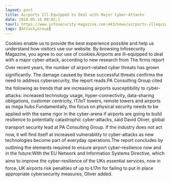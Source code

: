 ```yaml
---
layout: post
title: Airports Ill-Equipped to Deal with Major Cyber-Attacks
date: 2018-05-16 00:02:1
tourl: https://www.infosecurity-magazine.com:443/news/airports-illequipped-cyberattacks/
tags: [Attack,Group]
---
```

Cookies enable us to provide the best experience possible and help us understand how visitors use our website. By browsing Infosecurity Magazine, you agree to our use of cookies.Airports are ill-equipped to deal with a major cyber-attack, according to new research from The firms report Over recent years, the number of airport-related cyber threats has grown significantly. The damage caused by these successful threats confirms the need to address cybersecurity, the report reads.PA Consulting Group cited the following as trends that are increasing airports susceptibility to cyber-attacks: increased technology usage, hyper-connectivity, data-sharing obligations, customer centricity, IT/IoT towers, remote towers and airports as mega hubs.Fundamentally, the focus on physical security needs to be applied with the same rigor in the cyber-arena if airports are going to build resilience to potentially catastrophic cyber-attacks, said David Oliver, global transport security lead at PA Consulting Group. If the industry does not act now, it will find itself at increased vulnerability to cyber-attacks as new technologies become part of everyday operations.The report concludes by outlining the elements required to ensure airport cyber-resilience now and in the future:With the EU Network and Information Systems Directive, which aims to improve the cyber-resilience of the UKs essential services, now in force, UK airports risk penalties of up to Ł17m for failing to put in place appropriate cybersecurity measures, Oliver added.